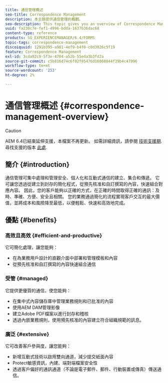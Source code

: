 ```yaml
---
title: 通信管理概述
seo-title: Correspondence Management
description: 本主題提供通信管理的概觀。
seo-description: This topic gives you an overview of Correspondence Management.
uuid: fa230c7e-fef1-4996-bdda-1637b36dac68
content-type: reference
products: SG_EXPERIENCEMANAGER/6.4/FORMS
topic-tags: correspondence-management
discoiquuid: 1291b395-a981-4ef9-b4f0-c0d3026c5f19
feature: Correspondence Management
exl-id: 3cda92c9-5f3e-4704-a52b-55eda3b3fd2a
source-git-commit: c5b816d74c6f02f85476d16868844f39b4c47996
workflow-type: tm+mt
source-wordcount: '253'
ht-degree: 2%

---
```


# 通信管理概述 {#correspondence-management-overview}

>[!CAUTION]
>
>AEM 6.4已結束延伸支援，本檔案不再更新。 如需詳細資訊，請參閱 [技術支援期](https://helpx.adobe.com//tw/support/programs/eol-matrix.html). 尋找支援的版本 [此處](https://experienceleague.adobe.com/docs/).

## 簡介 {#introduction}

通信管理可集中處理和管理安全、個人化和互動式通信的建立、集合和傳遞。 它可讓您透過從建立到封存的簡化程式，從預先核准和自訂撰寫的內容，快速組合對應內容。 因此，您的客戶能夠以正確的方式，在正確的時間取得正確的通訊：及時、準確、方便、安全且相關。 您的業務通過簡化的流程實現客戶交互的最大價值，並將成本和風險降至最低，以便輕鬆、快速和高效地完成。

## 優點 {#benefits}

### 高效且高效 {#efficient-and-productive}

它可簡化處理，讓您能夠：

* 在為業務用戶設計的直觀介面中部署和管理模板和內容
* 從預先核准和自訂撰寫的內容快速組合通信

### 受管 {#managed}

它提供更優質的通信，使您能夠：

* 在集中式內容儲存庫中管理業務規則和已批准的內容
* 使用AEM DAM管理影像
* 建立Adobe PDF檔案以進行封存和稽核
* 透過內嵌業務規則，使用預先核准的內容建立符合組織規範的訊息。

### 廣泛 {#extensive}

它可改善客戶參與度，讓您能夠：

* 新增互動式技術以啟用雙向通道，減少提交紙面內容
* Protect敏感資訊，內建、端對端檔案安全性
* 透過客戶偏好的通訊通道（不論是電子郵件、郵件、行動裝置或傳真）傳送通信。
